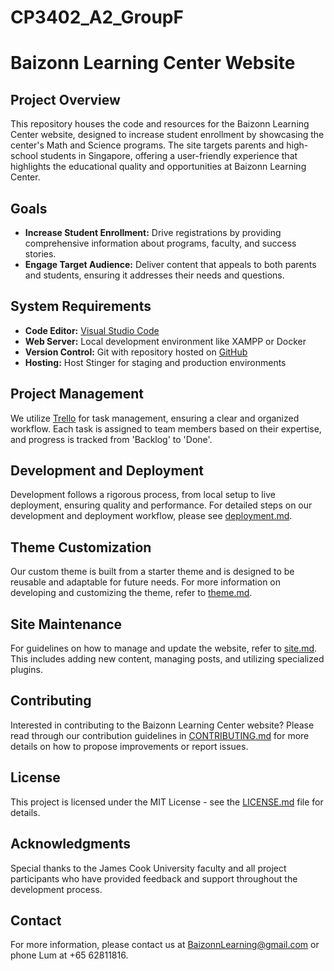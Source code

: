 # CP3402_A2_GroupF

# Baizonn Learning Center Website

## Project Overview
This repository houses the code and resources for the Baizonn Learning Center website, designed to increase student enrollment by showcasing the center's Math and Science programs. The site targets parents and high-school students in Singapore, offering a user-friendly experience that highlights the educational quality and opportunities at Baizonn Learning Center.

## Goals
- **Increase Student Enrollment:** Drive registrations by providing comprehensive information about programs, faculty, and success stories.
- **Engage Target Audience:** Deliver content that appeals to both parents and students, ensuring it addresses their needs and questions.

## System Requirements
- **Code Editor:** [Visual Studio Code](https://code.visualstudio.com/)
- **Web Server:** Local development environment like XAMPP or Docker
- **Version Control:** Git with repository hosted on [GitHub](https://github.com/)
- **Hosting:** Host Stinger for staging and production environments

## Project Management
We utilize [Trello](https://trello.com) for task management, ensuring a clear and organized workflow. Each task is assigned to team members based on their expertise, and progress is tracked from 'Backlog' to 'Done'.

## Development and Deployment
Development follows a rigorous process, from local setup to live deployment, ensuring quality and performance. For detailed steps on our development and deployment workflow, please see [deployment.md](deployment.md).

## Theme Customization
Our custom theme is built from a starter theme and is designed to be reusable and adaptable for future needs. For more information on developing and customizing the theme, refer to [theme.md](theme.md).

## Site Maintenance
For guidelines on how to manage and update the website, refer to [site.md](site.md). This includes adding new content, managing posts, and utilizing specialized plugins. 

## Contributing
Interested in contributing to the Baizonn Learning Center website? Please read through our contribution guidelines in [CONTRIBUTING.md](CONTRIBUTING.md) for more details on how to propose improvements or report issues.

## License
This project is licensed under the MIT License - see the [LICENSE.md](LICENSE.md) file for details.

## Acknowledgments
Special thanks to the James Cook University faculty and all project participants who have provided feedback and support throughout the development process.

## Contact
For more information, please contact us at [BaizonnLearning@gmail.com](mailto:BaizonnLearning@gmail.com) or phone Lum at +65 62811816.

